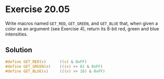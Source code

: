 # Exercise 20.05

Write macros named `GET_RED`, `GET_GREEN`, and `GET_BLUE` that, when given a
color as an argument (see Exercise 4), return its 8-bit red, green and blue
intensities.

## Solution

```c
#define GET_RED(x)      ((x) & 0xFF)
#define GET_GREEN(x)    (((x) >> 8) & 0xFF)
#define GET_BLUE(x)     (((x) >> 16) & 0xFF)
```
